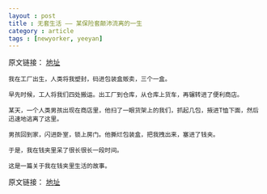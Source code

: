 ```yaml
---
layout : post
title : 无套生活 —— 某保险套颠沛流离的一生
category : article
tags : [newyorker, yeeyan]
---
```


原文链接： [地址](http://select.yeeyan.org/view/259553/321479)

	我在工厂出生，人类将我塑封，码进包装盒贩卖，三个一盒。

	早先时候，工人将我们四处搬运。出工厂到仓库，从仓库上货车，再辗转进了便利商店。

	某天，一个人类男孩出现在商店里，他扫了一眼货架上的我们，抓起几包，掖进T恤下面，然后迅速地逃离了这里。
	
	男孩回到家，闪进卧室，锁上房门。他撕烂包装盒，把我拽出来，塞进了钱夹。
	
	于是，我在钱夹里呆了很长很长一段时间。
	
	这是一篇关于我在钱夹里生活的故事。

原文链接： [地址](http://select.yeeyan.org/view/259553/321479)